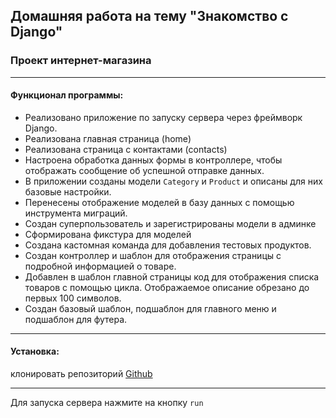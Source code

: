 ## Домашняя работа на тему "Знакомство с Django"
### Проект интернет-магазина

---
#### Функционал программы:
- Реализовано приложение по запуску сервера через фреймворк Django.
- Реализована главная страница (home)
- Реализована страница с контактами (contacts)
- Настроена обработка данных формы в контроллере, чтобы отображать сообщение об успешной отправке данных.
- В приложении созданы модели `Category` и `Product` и описаны для них базовые настройки.
- Перенесены отображение моделей в базу данных с помощью инструмента миграций.
- Создан суперпользователь и зарегистрированы модели в админке
- Сформирована фикстура для моделей
- Создана кастомная команда для добавления тестовых продуктов.
- Создан контроллер и шаблон для отображения страницы с подробной информацией о товаре.
- Добавлен в шаблон главной страницы код для отображения списка товаров с помощью цикла. Отображаемое описание обрезано до первых 100 символов.
- Создан базовый шаблон, подшаблон для главного меню и подшаблон для футера.

---
#### Установка:
клонировать репозиторий [Github](https://github.com/Ascon29/dz_22_online_store)

---

Для запуска сервера нажмите на кнопку `run`